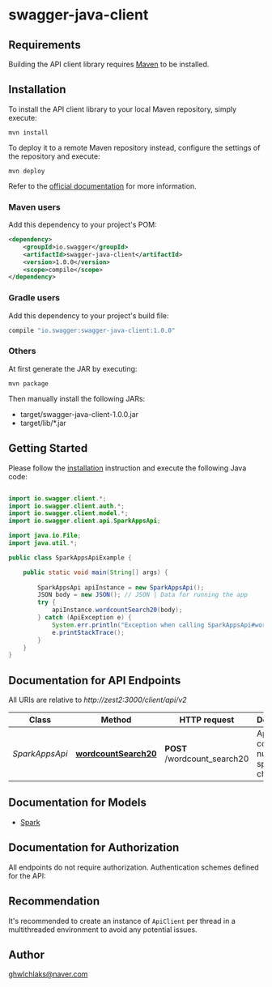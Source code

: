 # swagger-java-client

## Requirements

Building the API client library requires [Maven](https://maven.apache.org/) to be installed.

## Installation

To install the API client library to your local Maven repository, simply execute:

```shell
mvn install
```

To deploy it to a remote Maven repository instead, configure the settings of the repository and execute:

```shell
mvn deploy
```

Refer to the [official documentation](https://maven.apache.org/plugins/maven-deploy-plugin/usage.html) for more information.

### Maven users

Add this dependency to your project's POM:

```xml
<dependency>
    <groupId>io.swagger</groupId>
    <artifactId>swagger-java-client</artifactId>
    <version>1.0.0</version>
    <scope>compile</scope>
</dependency>
```

### Gradle users

Add this dependency to your project's build file:

```groovy
compile "io.swagger:swagger-java-client:1.0.0"
```

### Others

At first generate the JAR by executing:

    mvn package

Then manually install the following JARs:

* target/swagger-java-client-1.0.0.jar
* target/lib/*.jar

## Getting Started

Please follow the [installation](#installation) instruction and execute the following Java code:

```java

import io.swagger.client.*;
import io.swagger.client.auth.*;
import io.swagger.client.model.*;
import io.swagger.client.api.SparkAppsApi;

import java.io.File;
import java.util.*;

public class SparkAppsApiExample {

    public static void main(String[] args) {
        
        SparkAppsApi apiInstance = new SparkAppsApi();
        JSON body = new JSON(); // JSON | Data for running the app
        try {
            apiInstance.wordcountSearch20(body);
        } catch (ApiException e) {
            System.err.println("Exception when calling SparkAppsApi#wordcountSearch20");
            e.printStackTrace();
        }
    }
}

```

## Documentation for API Endpoints

All URIs are relative to *http://zest2:3000/client/api/v2*

Class | Method | HTTP request | Description
------------ | ------------- | ------------- | -------------
*SparkAppsApi* | [**wordcountSearch20**](docs/SparkAppsApi.md#wordcountSearch20) | **POST** /wordcount_search20 | Apps that count the number of specific characters


## Documentation for Models

 - [Spark](docs/Spark.md)


## Documentation for Authorization

All endpoints do not require authorization.
Authentication schemes defined for the API:

## Recommendation

It's recommended to create an instance of `ApiClient` per thread in a multithreaded environment to avoid any potential issues.

## Author

ghwlchlaks@naver.com

